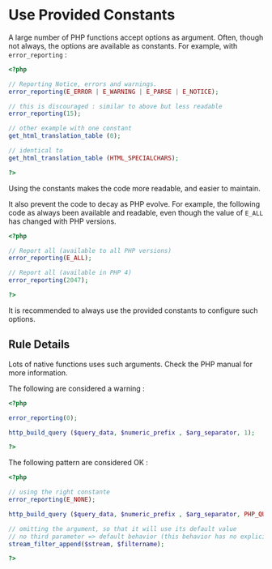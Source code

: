 <!-- Good Practices -->
# Use Provided Constants

A large number of PHP functions accept options as argument. Often, though not always, the options are available as constants. For example, with `error_reporting` : 

```php
<?php

// Reporting Notice, errors and warnings.
error_reporting(E_ERROR | E_WARNING | E_PARSE | E_NOTICE);

// this is discouraged : similar to above but less readable
error_reporting(15);

// other example with one constant
get_html_translation_table (0);

// identical to 
get_html_translation_table (HTML_SPECIALCHARS);

?>
```

Using the constants makes the code more readable, and easier to maintain. 

It also prevent the code to decay as PHP evolve. For example, the following code as always been available and readable, even though the value of `E_ALL` has changed with PHP versions. 

```php
<?php

// Report all (available to all PHP versions)
error_reporting(E_ALL);

// Report all (available in PHP 4)
error_reporting(2047);

?>
```
It is recommended to always use the provided constants to configure such options. 

## Rule Details

Lots of native functions uses such arguments. Check the PHP manual for more information.

The following are considered a warning : 

```php
<?php

error_reporting(0);

http_build_query ($query_data, $numeric_prefix , $arg_separator, 1);

?>
```

The following pattern are considered OK :

```php
<?php

// using the right constante
error_reporting(E_NONE);

http_build_query ($query_data, $numeric_prefix , $arg_separator, PHP_QUERY_RFC3986);

// omitting the argument, so that it will use its default value
// no third parameter => default behavior (this behavior has no explicit constant)
stream_filter_append($stream, $filtername); 

?>
```

